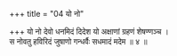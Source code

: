 +++
title = "04 यो नो"

+++
यो नो देवो धनमिदं दिदेश यो अक्षाणां ग्रहणं शेषण्णञ्च ।  
स नोवतु हविरिदं जुषाणो गन्धर्वैः सधमादं मदेम ॥ ४ ॥